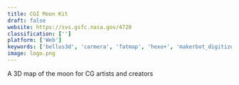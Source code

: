 ```yaml
---
title: CGI Moon Kit
draft: false 
website: https://svs.gsfc.nasa.gov/4720
classification: ['']
platform: ['Web']
keywords: ['bellus3d', 'carmera', 'fatmap', 'hexo+', 'makerbot_digitizer', 'matter', 'morphi', 'poly_api_by_google', 'poly_by_google', 'shapr3d', 'vizor_patches']
image: logo.png
---
```

A 3D map of the moon for CG artists and creators